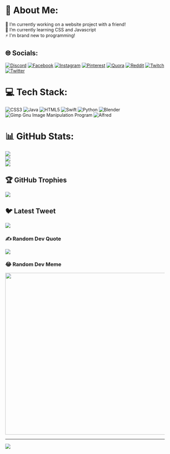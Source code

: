 # 💫 About Me:
🔭 I’m currently working on a website project with a friend!<br>🌱 I’m currently learning CSS and Javascript<br>⚡ I'm brand new to programming!


## 🌐 Socials:
[![Discord](https://img.shields.io/badge/Discord-%237289DA.svg?logo=discord&logoColor=white)](https://discord.gg/https://discord.gg/8WxUkwWWdM) [![Facebook](https://img.shields.io/badge/Facebook-%231877F2.svg?logo=Facebook&logoColor=white)](https://facebook.com/Metatobac) [![Instagram](https://img.shields.io/badge/Instagram-%23E4405F.svg?logo=Instagram&logoColor=white)](https://instagram.com/Metatobac) [![Pinterest](https://img.shields.io/badge/Pinterest-%23E60023.svg?logo=Pinterest&logoColor=white)](https://pinterest.com/Metatobac) [![Quora](https://img.shields.io/badge/Quora-%23B92B27.svg?logo=Quora&logoColor=white)](https://quora.com/profile/Metatobac) [![Reddit](https://img.shields.io/badge/Reddit-%23FF4500.svg?logo=Reddit&logoColor=white)](https://reddit.com/user/Metatobac) [![Twitch](https://img.shields.io/badge/Twitch-%239146FF.svg?logo=Twitch&logoColor=white)](https://twitch.tv/Metatobac) [![Twitter](https://img.shields.io/badge/Twitter-%231DA1F2.svg?logo=Twitter&logoColor=white)](https://twitter.com/Metatobac) 

# 💻 Tech Stack:
![CSS3](https://img.shields.io/badge/css3-%231572B6.svg?style=flat&logo=css3&logoColor=white) ![Java](https://img.shields.io/badge/java-%23ED8B00.svg?style=flat&logo=java&logoColor=white) ![HTML5](https://img.shields.io/badge/html5-%23E34F26.svg?style=flat&logo=html5&logoColor=white) ![Swift](https://img.shields.io/badge/swift-F54A2A?style=flat&logo=swift&logoColor=white) ![Python](https://img.shields.io/badge/python-3670A0?style=flat&logo=python&logoColor=ffdd54) ![Blender](https://img.shields.io/badge/blender-%23F5792A.svg?style=flat&logo=blender&logoColor=white) ![Gimp Gnu Image Manipulation Program](https://img.shields.io/badge/Gimp-657D8B?style=flat&logo=gimp&logoColor=FFFFFF) ![Alfred](https://img.shields.io/badge/alfred-%235C1F87.svg?style=flat&logo=alfred)
# 📊 GitHub Stats:
![](https://github-readme-stats.vercel.app/api?username=MetatoGithub&theme=dark&hide_border=false&include_all_commits=false&count_private=false)<br/>
![](https://github-readme-streak-stats.herokuapp.com/?user=MetatoGithub&theme=dark&hide_border=false)<br/>
![](https://github-readme-stats.vercel.app/api/top-langs/?username=MetatoGithub&theme=dark&hide_border=false&include_all_commits=false&count_private=false&layout=compact)

## 🏆 GitHub Trophies
![](https://github-profile-trophy.vercel.app/?username=MetatoGithub&theme=darkhub&no-frame=false&no-bg=true&margin-w=4)

## 🐦 Latest Tweet
[![](https://gtce.itsvg.in/api?username=Metatobac)](https://github.com/VishwaGauravIn/github-twitter-card-embed)

### ✍️ Random Dev Quote
![](https://quotes-github-readme.vercel.app/api?type=horizontal&theme=radical)

### 😂 Random Dev Meme
<img src="https://random-memer.herokuapp.com/" width="512px"/>

---
[![](https://visitcount.itsvg.in/api?id=MetatoGithub&icon=2&color=4)](https://visitcount.itsvg.in)

<!-- Proudly created with GPRM ( https://gprm.itsvg.in ) -->
